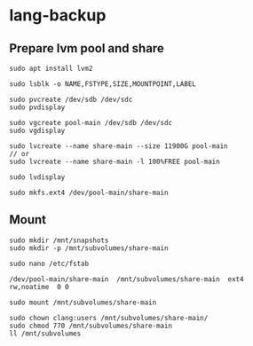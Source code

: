 lang-backup
===========


Prepare lvm pool and share
--------------------------

~~~
sudo apt install lvm2

sudo lsblk -o NAME,FSTYPE,SIZE,MOUNTPOINT,LABEL

sudo pvcreate /dev/sdb /dev/sdc
sudo pvdisplay

sudo vgcreate pool-main /dev/sdb /dev/sdc
sudo vgdisplay

sudo lvcreate --name share-main --size 11900G pool-main
// or
sudo lvcreate --name share-main -l 100%FREE pool-main

sudo lvdisplay

sudo mkfs.ext4 /dev/pool-main/share-main
~~~


Mount
-----

~~~
sudo mkdir /mnt/snapshots
sudo mkdir -p /mnt/subvolumes/share-main
~~~

~~~
sudo nano /etc/fstab
~~~

~~~
/dev/pool-main/share-main  /mnt/subvolumes/share-main  ext4  rw,noatime  0 0
~~~

~~~
sudo mount /mnt/subvolumes/share-main
~~~

~~~
sudo chown clang:users /mnt/subvolumes/share-main/
sudo chmod 770 /mnt/subvolumes/share-main
ll /mnt/subvolumes
~~~
